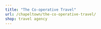 ```yaml
---
title: "The Co-operative Travel"
url: /chapeltown/the-co-operative-travel/
shop: travel agency
---
```

